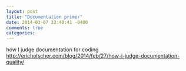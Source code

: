 ```yaml
---
layout: post
title: "Documentation primer"
date: 2014-03-07 22:40:41 -0400
comments: true
categories: 
---
```



how I judge documentation for coding
http://ericholscher.com/blog/2014/feb/27/how-i-judge-documentation-quality/

